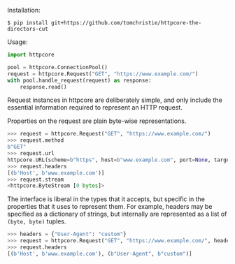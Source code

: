 Installation:

```shell
$ pip install git+https://github.com/tomchristie/httpcore-the-directors-cut
```

Usage:

```python
import httpcore

pool = httpcore.ConnectionPool()
request = httpcore.Request("GET", "https://www.example.com/")
with pool.handle_request(request) as response:
    response.read()
```

Request instances in httpcore are deliberately simple, and only include the essential information required to represent an HTTP request.

Properties on the request are plain byte-wise representations.

```python
>>> request = httpcore.Request("GET", "https://www.example.com/")
>>> request.method
b"GET"
>>> request.url
httpcore.URL(scheme=b"https", host=b"www.example.com", port=None, target=b"/")
>>> request.headers
[(b'Host', b'www.example.com')]
>>> request.stream
<httpcore.ByteStream [0 bytes]>
```

The interface is liberal in the types that it accepts, but specific in the properties that it uses to represent them. For example, headers may be specified as a dictionary of strings, but internally are represented as a list of `(byte, byte)` tuples.

```python
>>> headers = {"User-Agent": "custom"}
>>> request = httpcore.Request("GET", "https://www.example.com/", headers=headers)
>>> request.headers
[(b'Host', b'www.example.com'), (b"User-Agent", b"custom")]
